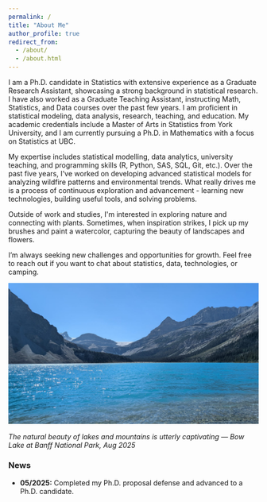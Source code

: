 ```yaml
---
permalink: /
title: "About Me"
author_profile: true
redirect_from: 
  - /about/
  - /about.html
---
```


I am a Ph.D. candidate in Statistics with extensive experience as a Graduate Research Assistant, showcasing a strong background in statistical research. I have also worked as a Graduate Teaching Assistant, instructing Math, Statistics, and Data courses over the past few years. I am proficient in statistical modeling, data analysis, research, teaching, and education. My academic credentials include a Master of Arts in Statistics from York University, and I am currently pursuing a Ph.D. in Mathematics with a focus on Statistics at UBC.

My expertise includes statistical modelling, data analytics, university teaching, and programming skills (R, Python, SAS, SQL, Git, etc.). Over the past five years, I've worked on developing advanced statistical models for analyzing wildfire patterns and environmental trends. What really drives me is a process of continuous exploration and advancement - learning new technologies, building useful tools, and solving problems.  

Outside of work and studies, I'm interested in exploring nature and connecting with plants. Sometimes, when inspiration strikes, I pick up my brushes and paint a watercolor, capturing the beauty of landscapes and flowers.

I’m always seeking new challenges and opportunities for growth. Feel free to reach out if you want to chat about statistics, data, technologies, or camping.

![Bow Lake](/images/BowLake.jpg)

*The natural beauty of lakes and mountains is utterly captivating — Bow Lake at Banff National Park, Aug 2025*


### News

- **05/2025:** Completed my Ph.D. proposal defense and advanced to a Ph.D. candidate.

